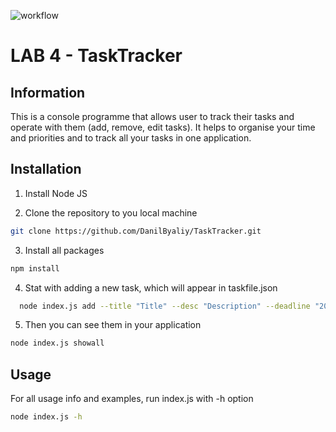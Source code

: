 ![workflow](https://github.com/DanilByaliy/TaskTracker/actions/workflows/node.js.yml/badge.svg)

# LAB 4 - TaskTracker

## Information
This is a console programme that allows user to track their tasks and operate with them (add, remove, edit tasks).
It helps to organise your time and priorities and to track all your tasks in one application.


## Installation

1. Install Node JS

2. Clone the repository to you local machine
```bash
git clone https://github.com/DanilByaliy/TaskTracker.git
```

3. Install all packages
```bash
npm install
```

4. Stat with adding a new task, which will appear in taskfile.json
```bash
  node index.js add --title "Title" --desc "Description" --deadline "2022-06-06"
```

5. Then you can see them in your application
```bash
node index.js showall
```

## Usage

For all usage info and examples, run index.js with -h option

```bash
node index.js -h
```
